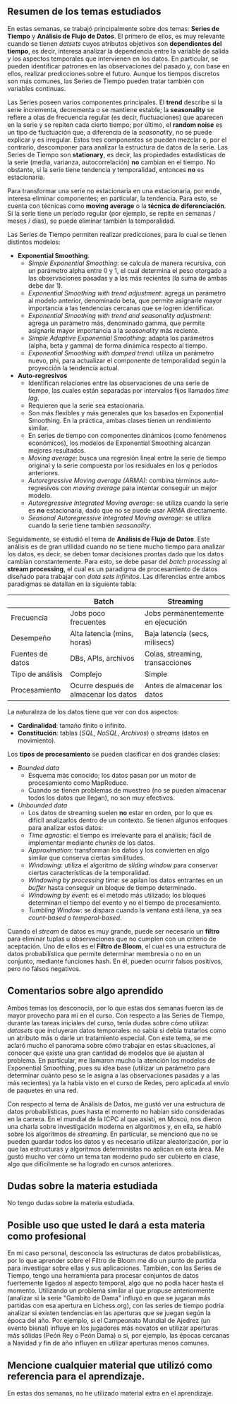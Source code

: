 ## Resumen de los temas estudiados

En estas semanas, se trabajó principalmente sobre dos temas: **Series de Tiempo** y **Análisis de Flujo de Datos**. El primero de ellos, es muy relevante cuando se tienen *datsets* cuyos atributos objetivos son **dependientes del tiempo**, es decir, interesa analizar la dependencia entre la variable de salida y los aspectos temporales que intervienen en los datos. En particular, se pueden identificar patrones en las observaciones del pasado y, con base en ellos, realizar predicciones sobre el futuro. Aunque los tiempos discretos son más comunes, las Series de Tiempo pueden tratar también con variables continuas.

Las Series poseen varios componentes principales. El **trend** describe si la serie incrementa, decrementa o se mantiene estable; la **seasonality** se refiere a olas de frecuencia regular (es decir, fluctuaciones) que aparecen en la serie y se repiten cada cierto tiempo; por último, el **random noise** es un tipo de fluctuación que, a diferencia de la *seasonality*, no se puede explicar y es irregular. Estos tres componentes se pueden mezclar o, por el contrario, descomponer para analizar la estructura de datos de la serie. Las Series de Tiempo son **stationary**, es decir, las propiedades estadísticas de la serie (media, varianza, autocorrelación) **no** cambian en el tiempo.
No obstante, si la serie tiene tendencia y temporalidad, entonces **no** es estacionaria.

Para transformar una serie no estacionaria en una estacionaria, por ende, interesa eliminar componentes; en particular, la tendencia. Para esto, se cuenta con técnicas como **moving average** o la **técnica de diferenciación**. Si la serie tiene un período regular (por ejemplo, se repite en semanas / meses / días), se puede eliminar también la temporalidad.

Las Series de Tiempo permiten realizar predicciones, para lo cual se tienen distintos modelos:

- **Exponential Smoothing**.
  - *Simple Exponential Smoothing*: se calcula de manera recursiva, con un parámetro alpha entre 0 y 1, el cual determina el peso otorgado a las observaciones pasadas y a las más recientes (la suma de ambas debe dar 1).
  - *Exponential Smoothing with trend adjustment*: agrega un parámetro al modelo anterior, denominado beta, que permite asignarle mayor importancia a las tendencias cercanas que se logren identificar.
  - *Exponential Smoothing with trend and seasonality adjustment*: agrega un parámetro más, denominado gamma, que permite asignarle mayor importancia a la *seasonality* más reciente.
  - *Simple Adaptive Exponential Smoothing*: adapta los parámetros (alpha, beta y gamma) de forma dinámica respecto al tiempo.
  - *Exponential Smoothing with damped trend*: utiliza un parámetro nuevo, phi, para actualizar el componente de temporalidad según la proyección la tendencia actual.
- **Auto-regresivos**
  - Identifican relaciones entre las observaciones de una serie de tiempo, las cuales están separadas por intervalos fijos llamados *time lag*.
  - Requieren que la serie sea estacionaria.
  - Son más flexibles y más generales que los basados en Exponential Smoothing. En la práctica, ambas clases tienen un rendimiento similar.
  - En series de tiempo con componentes dinámicos (como fenómenos económicos), los modelos de Exponential Smoothing alcanzan mejores resultados.
  - *Moving average:* busca una regresión lineal entre la serie de tiempo original y la serie compuesta por los residuales en los *q* períodos anteriores.
  - *Autoregressive Moving average (ARMA)*: combina términos auto-regresivos con *moving average* para intentar conseguir un mejor modelo.
  - *Autoregressive Integrated Moving average*: se utiliza cuando la serie es **no** estacionaria, dado que no se puede usar ARMA directamente.
  - *Seasonal Autoregressive Integrated Moving average*: se utiliza cuando la serie tiene también *seasonality*.
  

Seguidamente, se estudió el tema de **Análisis de Flujo de Datos**. Este análisis es de gran utilidad cuando no se tiene mucho tiempo para analizar los datos, es decir, se deben tomar decisiones prontas dado que los datos cambian constantemente. Para esto, se debe pasar del *batch processing* al **stream processing**, el cual es un paradigma de procesamiento de datos diseñado para trabajar con *data sets infinitos*. Las diferencias entre ambos paradigmas se datallan en la siguiente tabla:

|                  | Batch                                 | Streaming                         |
| ---------------- | ------------------------------------- | ---------                         |
| Frecuencia       | Jobs poco frecuentes                  | Jobs permanentemente en ejecución |
| Desempeño        | Alta latencia (mins, horas)           | Baja latencia (secs, milisecs)    |
| Fuentes de datos | DBs, APIs, archivos                   | Colas, streaming, transacciones   |
| Tipo de análisis | Complejo                              | Simple                            |
| Procesamiento    | Ocurre después de almacenar los datos | Antes de almacenar los datos      |

La naturaleza de los datos tiene que ver con dos aspectos:

- **Cardinalidad**: tamaño finito o infinito.
- **Constitución**: tablas (*SQL, NoSQL, Archivos*) o *streams* (datos en movimiento). 

Los **tipos de procesamiento** se pueden clasificar en dos grandes clases:

- *Bounded data*
  - Esquema más conocido; los datos pasan por un motor de procesamiento como MapReduce.
  - Cuando se tienen problemas de muestreo (no se pueden almacenar todos los datos que llegan), no son muy efectivos.
- *Unbounded data*
  - Los datos de streaming suelen **no** estar en orden, por lo que es difícil analizarlos dentro de un contexto. Se tienen algunos enfoques para analizar estos datos:
  - *Time agnostic*: el tiempo es irrelevante para el análisis; fácil de implementar mediante *chunks* de los datos.
  - *Approximation*: transforman los datos y los convierten en algo similar que conserva ciertas similitudes.
  - *Windowing*: utiliza el algoritmo de *sliding window* para conservar ciertas características de la temporalidad.
  - *Windowing by processing time*: se apilan los datos entrantes en un *buffer* hasta conseguir un bloque de tiempo determinado.
  - *Windowing by event*: es el método más utilizado; los bloques determinan el tiempo del evento y no el tiempo de procesamiento.
  - *Tumbling Window*: se dispara cuando la ventana está llena, ya sea *count-based* o *temporal-based*.

Cuando el *stream* de datos es muy grande, puede ser necesario un **filtro** para eliminar tuplas u observaciones que no cumplen con un criterio de aceptación. Uno de ellos es el **Filtro de Bloom**, el cual es una estructura de datos probabilística que permite determinar membresía o no en un conjunto, mediante funciones hash. En él, pueden ocurrir falsos positivos, pero no falsos negativos.

## Comentarios sobre algo aprendido

Ambos temas los desconocía, por lo que estas dos semanas fueron las de mayor provecho para mí en el curso. Con respecto a las Series de Tiempo, durante las tareas iniciales del curso, tenía dudas sobre cómo utilizar *datasets* que incluyeran datos temporales: no sabía si debía tratarlos como un atributo más o darle un tratamiento especial. Con este tema, se me aclaró mucho el panorama sobre cómo trabajar en estas situaciones, al conocer que existe una gran cantidad de modelos que se ajustan al problema. En particular, me llamaron mucho la atención los modelos de Exponential Smoothing, pues su idea base (utilizar un parámetro para determinar cuánto peso se le asigna a las observaciones pasadas y a las más recientes) ya la había visto en el curso de Redes, pero aplicada al envío de paquetes en una red.

Con respecto al tema de Análisis de Datos, me gustó ver una estructura de datos probabilísticas, pues hasta el momento no habían sido consideradas en la carrera. En el mundial de la ICPC al que asistí, en Moscú, nos dieron una charla sobre investigación moderna en algoritmos y, en ella, se habló sobre los algoritmos de *streaming*. En particular, se mencionó que no se pueden guardar todos los datos y es necesario utilizar aleatorización, por lo que las estructuras y algoritmos deterministas no aplican en esta área. Me gustó mucho ver cómo un tema tan moderno pudo ser cubierto en clase, algo que difícilmente se ha logrado en cursos anteriores.

## Dudas sobre la materia estudiada

No tengo dudas sobre la materia estudiada.

## Posible uso que usted le dará a esta materia como profesional

En mi caso personal, desconocía las estructuras de datos probabilísticas, por lo que aprender sobre el Filtro de Bloom me dio un punto de partida para investigar sobre ellas y sus aplicaciones. También, con las Series de Tiempo, tengo una herramienta para procesar conjuntos de datos fuertemente ligados al aspecto temporal, algo que no podía hacer hasta el momento. Utilizando un problema similar al que propuse anteriormente (analizar si la serie "Gambito de Dama" influyó en que se jugaran más partidas con esa apertura en Lichess.org), con las series de tiempo podría analizar si existen tendencias en las aperturas que se juegan según la época del año. Por ejemplo, si el Campeonato Mundial de Ajedrez (un evento bienal) influye en los jugadores más novatos en utilizar aperturas más sólidas (Peón Rey o Peón Dama) o si, por ejemplo, las épocas cercanas a Navidad y fin de año influyen en utilizar aperturas menos comunes. 

## Mencione cualquier material que utilizó como referencia para el aprendizaje.
En estas dos semanas, no he utilizado material extra en el aprendizaje.